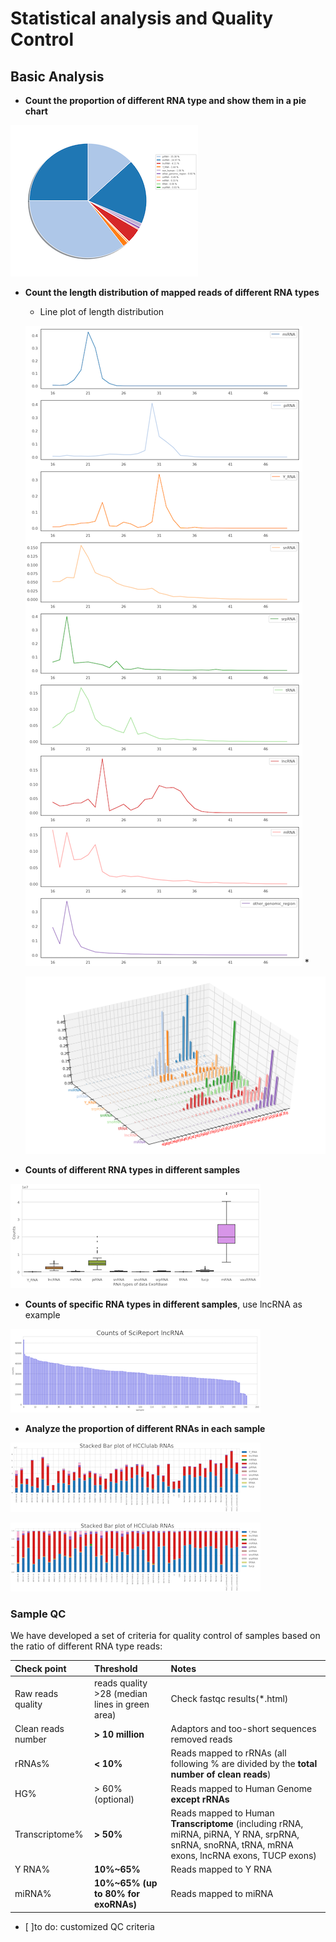 # Statistical analysis and Quality Control

## Basic Analysis    

* **Count the proportion of different RNA type and show them in a pie chart**

  
![](../assets/pie.png)

* **Count the length distribution of mapped reads of different RNA types**

  * Line plot of length distribution
  
  ![](../assets/length.png)
  * 
  
  ![](../assets/3d_distribution.png)
  


* **Counts of different RNA types in different samples**

![](../assets/boxplot_rnatype.png)

* **Counts of specific RNA types in different samples**, use lncRNA as example

![](../assets/countsoflnc.png)

* **Analyze the proportion of different RNAs in each sample**

![](../assets/stackbarhccorigin.png) 

![](../assets/stackbarhcc.png)


### Sample QC   

We have developed a set of criteria for quality control of samples based on the ratio of different RNA type reads:

| **Check point** | **Threshold** | **Notes** |
| :--- | :--- | :--- |
| Raw reads quality | reads quality &gt;28 \(median lines in green area\) | Check fastqc results\(\*.html\) |
| Clean reads number | **&gt; 10 million** | Adaptors and too-short sequences removed reads |
| rRNAs% | **&lt; 10%** | Reads mapped to rRNAs \(all following % are divided by the **total number of clean reads**\) |
| HG% | &gt; 60% \(optional\) | Reads mapped to Human Genome **except rRNAs** |
| Transcriptome% | **&gt; 50%** | Reads mapped to Human **Transcriptome** \(including rRNA, miRNA, piRNA, Y RNA, srpRNA, snRNA, snoRNA, tRNA, mRNA exons, lncRNA exons, TUCP exons\) |
| Y RNA% | **10%~65%** | Reads mapped to Y RNA |
| miRNA% | **10%~65% \(**up to 80% for exoRNAs**\)** | Reads mapped to miRNA |

- [ ]to do: customized QC criteria

